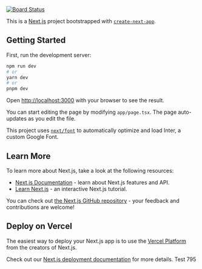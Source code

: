 [![Board Status](https://dev.azure.com/TOTPlatform/b19d43ba-2b97-4bf9-8ce6-888d2e85762e/828e7952-6c7c-47fe-927a-2b1fb8002492/_apis/work/boardbadge/a9028d7c-8b67-4448-a54f-7b5904bb3e47)](https://dev.azure.com/TOTPlatform/b19d43ba-2b97-4bf9-8ce6-888d2e85762e/_boards/board/t/828e7952-6c7c-47fe-927a-2b1fb8002492/Stories/)

This is a [Next.js](https://nextjs.org/) project bootstrapped with [`create-next-app`](https://github.com/vercel/next.js/tree/canary/packages/create-next-app).

## Getting Started

First, run the development server:

```bash
npm run dev
# or
yarn dev
# or
pnpm dev
```

Open [http://localhost:3000](http://localhost:3000) with your browser to see the result.

You can start editing the page by modifying `app/page.tsx`. The page auto-updates as you edit the file.

This project uses [`next/font`](https://nextjs.org/docs/basic-features/font-optimization) to automatically optimize and load Inter, a custom Google Font.

## Learn More

To learn more about Next.js, take a look at the following resources:

- [Next.js Documentation](https://nextjs.org/docs) - learn about Next.js features and API.
- [Learn Next.js](https://nextjs.org/learn) - an interactive Next.js tutorial.

You can check out [the Next.js GitHub repository](https://github.com/vercel/next.js/) - your feedback and contributions are welcome!

## Deploy on Vercel

The easiest way to deploy your Next.js app is to use the [Vercel Platform](https://vercel.com/new?utm_medium=default-template&filter=next.js&utm_source=create-next-app&utm_campaign=create-next-app-readme) from the creators of Next.js.

Check out our [Next.js deployment documentation](https://nextjs.org/docs/deployment) for more details.
Test 795

